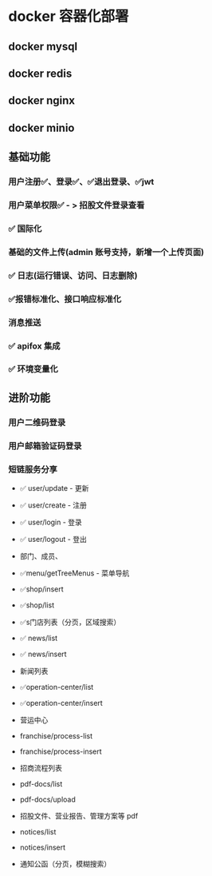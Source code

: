 # docker 容器化部署
## docker mysql
## docker redis
## docker nginx
## docker minio

## 基础功能
### 用户注册✅、登录✅、✅退出登录、✅jwt
### 用户菜单权限✅ - > 招股文件登录查看
### ✅ 国际化
### 基础的文件上传(admin 账号支持，新增一个上传页面)
### ✅ 日志(运行错误、访问、日志删除)
### ✅报错标准化、接口响应标准化
### 消息推送
### ✅ apifox 集成
### ✅ 环境变量化

## 进阶功能
### 用户二维码登录
### 用户邮箱验证码登录
### 短链服务分享

* ✅ user/update - 更新
* ✅ user/create - 注册
* ✅ user/login - 登录
* ✅ user/logout - 登出
* 部门、成员、

* ✅menu/getTreeMenus - 菜单导航

* ✅shop/insert
* ✅shop/list
* ✅s门店列表（分页，区域搜索）

* ✅ news/list
* ✅ news/insert
* 新闻列表

* ✅operation-center/list
* ✅operation-center/insert
* 营运中心

* franchise/process-list
* franchise/process-insert
* 招商流程列表


* pdf-docs/list
* pdf-docs/upload
* 招股文件、营业报告、管理方案等 pdf

* notices/list
* notices/insert
* 通知公函（分页，模糊搜索）
